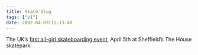 ```yaml
---
title: Skate Glug
tags: ["v1"]
date: 2002-04-03T13:13:40
---
```


The UK&#8217;s [first all-girl skateboarding event][1], April 5th at Sheffield&#8217;s The House skatepark.

[1]: http://www.geocities.com/girlsskateout/
